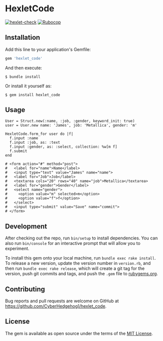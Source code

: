 # HexletCode
[![hexlet-check](https://github.com/CyberHedgehog/rails-project-lvl1/actions/workflows/hexlet-check.yml/badge.svg)](https://github.com/CyberHedgehog/rails-project-lvl1/actions/workflows/hexlet-check.yml) 
[![Rubocop](https://github.com/CyberHedgehog/rails-project-lvl1/actions/workflows/rubocop.yml/badge.svg)](https://github.com/CyberHedgehog/rails-project-lvl1/actions/workflows/rubocop.yml)
## Installation

Add this line to your application's Gemfile:

```ruby
gem 'hexlet_code'
```

And then execute:

    $ bundle install

Or install it yourself as:

    $ gem install hexlet_code

## Usage
```
User = Struct.new(:name, :job, :gender, keyword_init: true)
user = User.new name: 'James', job: 'Metallica', gender: 'm'

HexletCode.form_for user do |f|
  f.input :name
  f.input :job, as: :text
  f.input :gender, as: :select, collection: %w[m f]
  f.submit
end

# <form action="#" method="post">
#   <label for="name">Name</label>
#   <input type="text" value="James" name="name">
#   <label for="Job">Job</label>
#   <textarea cols="20" rows="40" name="job">Metallica</textarea>
#   <label for="gender">Gender</label>
#   <select name="gender">
#     <option value="m" selected>m</option>
#     <option value="f">f</option>
#   </select>
#   <input type="submit" value="Save" name="commit">
# </form>
```


## Development

After checking out the repo, run `bin/setup` to install dependencies. You can also run `bin/console` for an interactive prompt that will allow you to experiment.

To install this gem onto your local machine, run `bundle exec rake install`. To release a new version, update the version number in `version.rb`, and then run `bundle exec rake release`, which will create a git tag for the version, push git commits and tags, and push the `.gem` file to [rubygems.org](https://rubygems.org).

## Contributing

Bug reports and pull requests are welcome on GitHub at https://github.com/CyberHedgehog]/hexlet_code.

## License

The gem is available as open source under the terms of the [MIT License](https://opensource.org/licenses/MIT).
